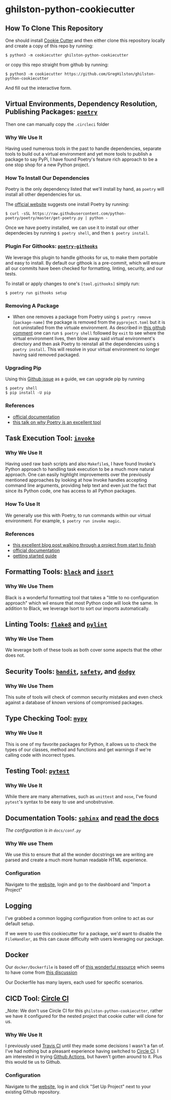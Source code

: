 # ghilston-python-cookiecutter

## How To Clone This Repository

One should install [Cookie Cutter](https://cookiecutter.readthedocs.io/en/1.7.3/index.html) and then either clone this repository locally and create a copy of this repo by running:

`$ python3 -m cookiecutter ghilston-python-cookiecutter`

or copy this repo straight from github by running: 

`$ python3 -m cookiecutter https://github.com/GregHilston/ghilston-python-cookiecutter`

And fill out the interactive form.

## Virtual Environments, Dependency Resolution, Publishing Packages: [`poetry`](https://github.com/python-poetry/poetry)

Then one can manually copy the `.circleci` folder

### Why We Use It

Having used numerous tools in the past to handle dependencies, separate tools to build out a virtual environment and yet more tools to publish a package to say PyPi, I have found Poetry's feature rich approach to be a one stop shop for a new Python project.

### How To Install Our Dependencies

Poetry is the only dependency listed that we'll install by hand, as `poetry` will install all other dependencies for us.

The [official website](https://python-poetry.org/docs/) suggests one install Poetry by running:

`$ curl -sSL https://raw.githubusercontent.com/python-poetry/poetry/master/get-poetry.py | python -`

Once we have poetry installed, we can use it to install our other dependecies by running `$ poetry shell`, and then `$ poetry install`.


### Plugin For Githooks: [`poetry-githooks`](https://pypi.org/project/poetry-githooks/)

We leverage this plugin to handle githooks for us, to make them portable and easy to install. By default our githook is a pre-commit, which will ensure all our commits have been checked for formatting, linting, security, and our tests.

To install or apply changes to one's `[tool.githooks]` simply run:

`$ poetry run githooks setup`

### Removing A Package

- When one removes a package from Poetry using `$ poetry remove [package-name]` the package is removed from the `pyproject.toml` but it is not uninstalled from the virtuale environment. As described in [this github comment](https://github.com/python-poetry/poetry/issues/648#issuecomment-461149012) one can run `$ poetry shell` followed by `exit` to see where the virtual environment lives, then blow away said virtual environment's directory and then ask Poetry to reinstall all the dependencies using `$ poetry install`. This will resolve in your virtual environment no longer having said removed packaged.

### Upgrading Pip

Using this [Github issue]() as a guide, we can upgrade pip by running

```
$ poetry shell
$ pip install -U pip
```

### References

- [official documentation](https://python-poetry.org/docs/)
- [this talk on why Poetry is an excellent tool](https://www.youtube.com/watch?v=QX_Nhu1zhlg&t=202s)

## Task Execution Tool: [`invoke`](https://github.com/pyinvoke/invoke)

### Why We Use It

Having used raw bash scripts and also `Makefile`s, I have found Invoke's Python approach to handling task execution to be a much more natural approach. One can easily highlight improvements over the previously mentioned approaches by looking at how Invoke handles accepting command line arguments, providing help text and even just the fact that since its Python code, one has access to all Python packages.

### How To Use It

We generally use this with Poetry, to run commands within our virtual environment. For example, `$ poetry run invoke magic`.

### References

- [this excellent blog post walking through a project from start to finish](https://interrupt.memfault.com/blog/building-a-cli-for-firmware-projects#why-invoke-and-python)
- [official documentation](http://www.pyinvoke.org/)
- [getting started guide](http://docs.pyinvoke.org/en/0.23.0/getting_started.html)

## Formatting Tools: [`black`](https://github.com/psf/black) and [`isort`](https://github.com/PyCQA/isort)

### Why We Use Them

Black is a wonderful formatting tool that takes a "little to no configuration approach" which wil ensure that most Python code will look the same. In addition to Black, we leverage Isort to sort our imports automatically.

## Linting Tools: [`flake8`](https://github.com/PyCQA/flake8) and [`pylint`](https://github.com/PyCQA/pylint)

### Why We Use Them

We leverage both of these tools as both cover some aspects that the other does not.

## Security Tools: [`bandit`](https://github.com/PyCQA/bandit), [`safety`](https://github.com/pyupio/safety), and [`dodgy`](https://github.com/landscapeio/dodgy)

### Why We Use Them

This suite of tools will check of common security mistakes and even check against a database of known versions of compromised packages.

## Type Checking Tool: [`mypy`](https://github.com/python/mypy)

### Why We Use It

This is one of my favorite packages for Python, it allows us to check the types of our classes, method and functions and get warnings if we're calling code with incorrect types.

## Testing Tool: [`pytest`](https://github.com/pytest-dev/pytest)

### Why We Use It

While there are many alternatives, such as `unittest` and `nose`, I've found `pytest`'s syntax to be easy to use and unobstrusive.

## Documentation Tools: [`sphinx`](https://github.com/sphinx-doc/sphinx) and [read the docs](https://readthedocs.org/)

_The configuration is in `docs/conf.py`_

### Why We use Them

We use this to ensure that all the wonder docstrings we are writing are parsed and create a much more human readable HTML experience.

### Configuration

Navigate to the [website](https://readthedocs.org/), login and go to the dashboard and "Import a Project"

## Logging

I've grabbed a common logging configuration from online to act as our default setup.

If we were to use this cookiecutter for a package, we'd want to disable the `FileHandler`, as this can cause difficulty with users leveraging our package.

## Docker

Our `docker/Dockerfile` is based off of [this wonderful resource](https://github.com/michael0liver/python-poetry-docker-example) which seems to have come from [this discussion](https://github.com/python-poetry/poetry/discussions/1879)

Our Dockerfile has many layers, each used for specific scenarios. 

## CICD Tool: [Circle CI](https://circleci.com)

_Note: We don't use Circle CI for this `ghilston-python-cookiecutter`, rather we have it configured for the nested project that cookie cutter will clone for us.

### Why We Use It

I previously used [Travis CI](https://travis-ci.org/) until they made some decisions I wasn't a fan of. I've had nothing but a pleasant experience having switched to [Circle CI](https://circleci.com/). I am interested in trying [Github Actions](https://github.com/features/actions), but haven't gotten around to it. Plus this would tie us to Github.

### Configuration

Navigate to the [website](https://circleci.com), log in and click "Set Up Project" next to your existing Github repository.
